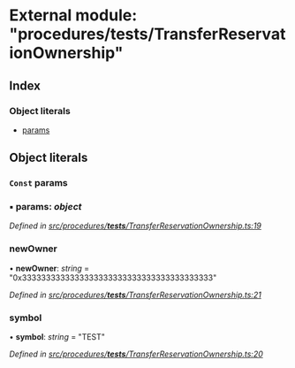 # External module: "procedures/**tests**/TransferReservationOwnership"

## Index

### Object literals

- [params](_procedures___tests___transferreservationownership_.md#const-params)

## Object literals

### `Const` params

### ▪ **params**: _object_

_Defined in [src/procedures/**tests**/TransferReservationOwnership.ts:19](https://github.com/PolymathNetwork/polymath-sdk/blob/d34930f/src/procedures/__tests__/TransferReservationOwnership.ts#L19)_

### newOwner

• **newOwner**: _string_ = "0x3333333333333333333333333333333333333333"

_Defined in [src/procedures/**tests**/TransferReservationOwnership.ts:21](https://github.com/PolymathNetwork/polymath-sdk/blob/d34930f/src/procedures/__tests__/TransferReservationOwnership.ts#L21)_

### symbol

• **symbol**: _string_ = "TEST"

_Defined in [src/procedures/**tests**/TransferReservationOwnership.ts:20](https://github.com/PolymathNetwork/polymath-sdk/blob/d34930f/src/procedures/__tests__/TransferReservationOwnership.ts#L20)_
